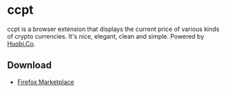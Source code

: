 # ccpt  

ccpt is a browser extension that displays the current price of various kinds of crypto currencies. It's nice, elegant, clean and simple. Powered by [Huobi.Co](https://huobi.com).

## Download
- [Firefox Marketplace](https://addons.mozilla.org/zh-CN/firefox/addon/crypto-currency-price-ticker/)
<!-- - [Chrome Web Store](https://chrome.google.com/webstore/detail/yet-another-bitcoin-price/digkhhkhakkpankejbcpgghphidokljl) -->
